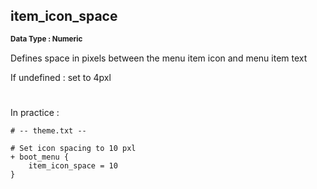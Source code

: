 ## item_icon_space
<b> <sup> Data Type : Numeric </sup> </b>

Defines space in pixels between the menu item icon and menu item text

If undefined : set to 4pxl
#
In practice :
```
# -- theme.txt --

# Set icon spacing to 10 pxl
+ boot_menu {
	item_icon_space = 10
}
```